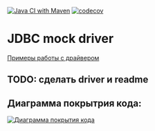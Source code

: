 [![Java CI with Maven](https://github.com/V31R/jdbc-mock-driver/actions/workflows/maven.yml/badge.svg)](https://github.com/V31R/jdbc-mock-driver/actions/workflows/maven.yml)
[![codecov](https://codecov.io/gh/V31R/jdbc-mock-driver/branch/master/graph/badge.svg?token=7FSW8N93SZ)](https://codecov.io/gh/V31R/jdbc-mock-driver)
# JDBC mock driver

[Примеры работы с драйвером](https://github.com/V31R/jdbc-mock-example)

## TODO: сделать driver и readme



## Диаграмма покрытрия кода:

[![Диаграмма покрытия кода](https://codecov.io/gh/V31R/jdbc-mock-driver/branch/master/graphs/sunburst.svg?token=7FSW8N93SZ)](https://codecov.io/gh/V31R/jdbc-mock-driver)